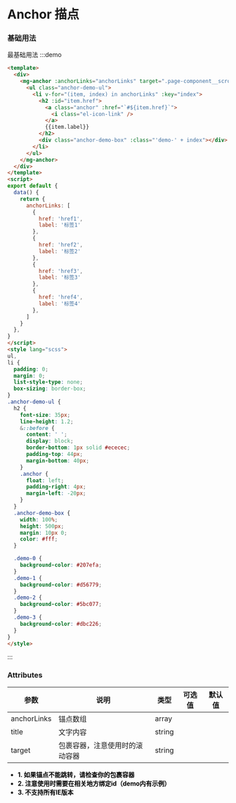 # Anchor 描点

### 基础用法
最基础用法 
:::demo
```html
<template>
  <div>
    <mg-anchor :anchorLinks="anchorLinks" target=".page-component__scroll .el-scrollbar__wrap">
      <ul class="anchor-demo-ul">
        <li v-for="(item, index) in anchorLinks" :key="index">
          <h2 :id="item.href">
            <a class="anchor" :href="`#${item.href}`">
              <i class="el-icon-link" />
            </a>
            {{item.label}}
          </h2>
          <div class="anchor-demo-box" :class="'demo-' + index"></div>
        </li>
      </ul>
    </mg-anchor>
  </div>
</template>
<script>
export default {
  data() {
    return {
      anchorLinks: [
        {
          href: 'href1',
          label: '标签1'
        },
        {
          href: 'href2',
          label: '标签2'
        },
        {
          href: 'href3',
          label: '标签3'
        },
        {
          href: 'href4',
          label: '标签4'
        },
      ]
    }
  },
}
</script>
<style lang="scss">
ul,
li {
  padding: 0;
  margin: 0;
  list-style-type: none;
  box-sizing: border-box;
}
.anchor-demo-ul {
  h2 {
    font-size: 35px;
    line-height: 1.2;
    &::before {
      content: ' ';
      display: block;
      border-bottom: 1px solid #ececec;
      padding-top: 44px;
      margin-bottom: 40px;
    }
    .anchor {
      float: left;
      padding-right: 4px;
      margin-left: -20px;
    }
  }
  .anchor-demo-box {
    width: 100%;
    height: 500px;
    margin: 10px 0;
    color: #fff;
  }

  .demo-0 {
    background-color: #207efa;
  }
  .demo-1 {
    background-color: #d56779;
  }
  .demo-2 {
    background-color: #5bc077;
  }
  .demo-3 {
    background-color: #dbc226;
  }
}
</style>
```
:::
### Attributes

| 参数        | 说明                           | 类型   | 可选值 | 默认值 |
| ----------- | ------------------------------ | ------ | ------ | ------ |
| anchorLinks | 锚点数组                       | array  |        |        |
| title       | 文字内容                       | string |        |        |
| target      | 包裹容器，注意使用时的滚动容器 | string |        |        |
+ **<font color='black'>1. 如果锚点不能跳转，请检查你的包裹容器 </font>**
+ **<font color='black'>2. 注意使用时需要在相关地方绑定id（demo内有示例） </font>**
+ **<font color='black'>3. 不支持所有IE版本 </font>**
